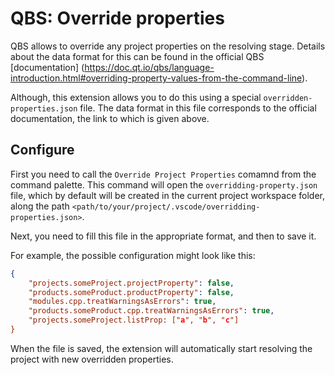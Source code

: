 # QBS: Override properties

QBS allows to override any project properties on the resolving stage. Details
about the data format for this can be found in the official QBS [documentation]
(https://doc.qt.io/qbs/language-introduction.html#overriding-property-values-from-the-command-line).

Although, this extension allows you to do this using a special
`overridden-properties.json` file. The data format in this file corresponds to
the official documentation, the link to which is given above.

## Configure

First you need to call the `Override Project Properties` comamnd from the
command palette. This command will open the `overridding-property.json` file,
which by default will be created in the current project workspace folder,
along the path `<path/to/your/project/.vscode/overridding-properties.json>`.

Next, you need to fill this file in the appropriate format, and then to save it.

For example, the possible configuration might look like this:

```json
{
    "projects.someProject.projectProperty": false,
    "products.someProduct.productProperty": false,
    "modules.cpp.treatWarningsAsErrors": true,
    "products.someProduct.cpp.treatWarningsAsErrors": true,
    "projects.someProject.listProp: ["a", "b", "c"]
}
```

When the file is saved, the extension will automatically start resolving the
project with new overridden properties.
